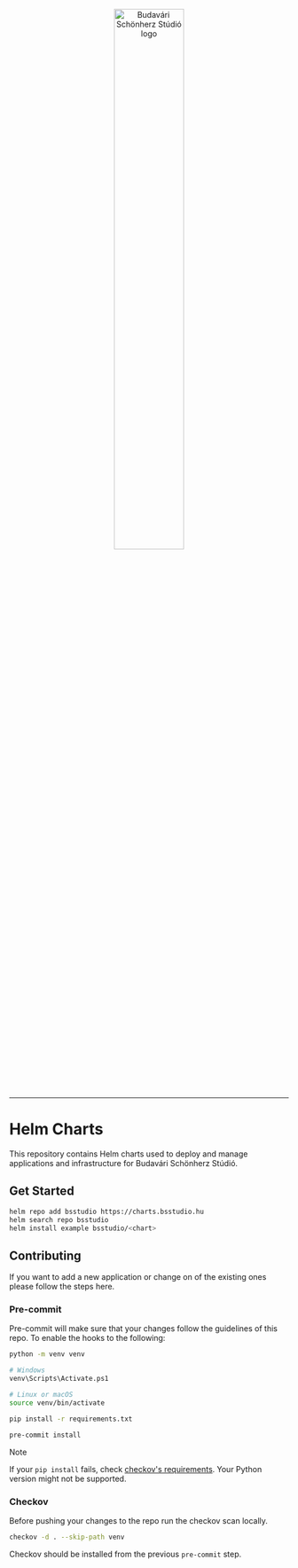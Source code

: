 <p align="center">
  <img src="https://bsstudio.hu/system/files/site_content/logo/bss_logo_169.png" width="50%" alt="Budavári Schönherz Stúdió logo">
</p>

---

# Helm Charts

This repository contains Helm charts used to deploy and manage applications and infrastructure for Budavári Schönherz Stúdió.

## Get Started

```bash
helm repo add bsstudio https://charts.bsstudio.hu
helm search repo bsstudio
helm install example bsstudio/<chart>
```

## Contributing

If you want to add a new application or change on of the existing ones please follow the steps here.

### Pre-commit

Pre-commit will make sure that your changes follow the guidelines of this repo. To enable the hooks to the following:

```bash
python -m venv venv

# Windows
venv\Scripts\Activate.ps1

# Linux or macOS
source venv/bin/activate

pip install -r requirements.txt

pre-commit install
```

> [!NOTE]
> If your `pip install` fails, check [checkov's requirements](https://github.com/bridgecrewio/checkov#requirements). Your Python version might not be supported.

### Checkov

Before pushing your changes to the repo run the checkov scan locally.

```bash
checkov -d . --skip-path venv
```

Checkov should be installed from the previous `pre-commit` step.
